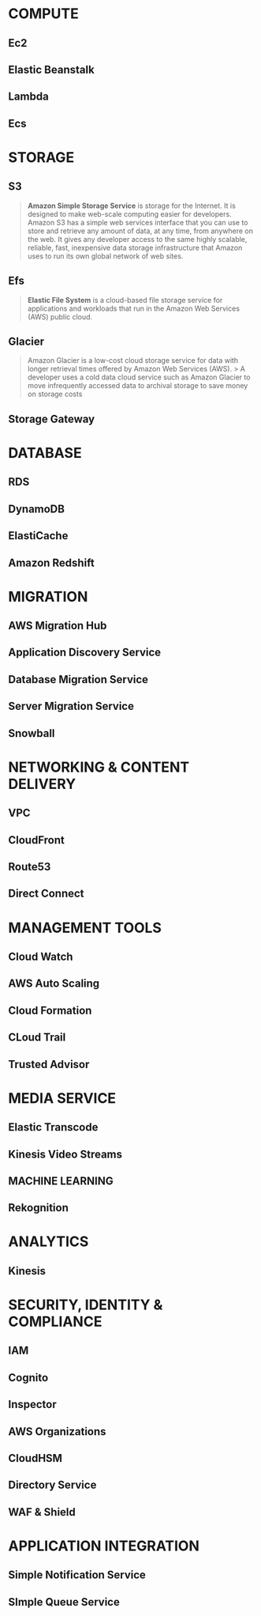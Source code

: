# COMPUTE 

## Ec2 

## Elastic Beanstalk 

## Lambda 

## Ecs 


# STORAGE 

## S3 

> **Amazon Simple Storage Service** is storage for the Internet. It is designed to make web-scale computing easier for developers.
> Amazon S3 has a simple web services interface that you can use to store and retrieve any amount of data, at any time, from anywhere on the web. It gives any developer access to the same highly scalable, reliable, fast, inexpensive data storage infrastructure that Amazon uses to run its own global network of web sites.                     



## Efs
> **Elastic File System** is a cloud-based file storage service for applications and workloads that run in the Amazon Web Services (AWS) public cloud.

## Glacier
> Amazon Glacier is a low-cost cloud storage service for data with longer retrieval times offered by Amazon Web Services (AWS). > A developer uses a cold data cloud service such as Amazon Glacier to move infrequently accessed data to archival storage to save money on storage costs


## Storage Gateway





# DATABASE ![]()

## RDS 
## DynamoDB 
## ElastiCache 
## Amazon Redshift 



# MIGRATION ![]()
## AWS Migration Hub
## Application Discovery Service
## Database Migration Service 
## Server Migration Service 
## Snowball






# NETWORKING & CONTENT DELIVERY  ![]()
## VPC
## CloudFront 
## Route53 
## Direct Connect





# MANAGEMENT TOOLS   ![]()
## Cloud Watch 
## AWS Auto Scaling 
## Cloud Formation
## CLoud Trail
## Trusted Advisor





# MEDIA SERVICE  ![]() 

## Elastic Transcode
## Kinesis Video Streams 




## MACHINE LEARNING ![]()
## Rekognition 
## 





# ANALYTICS ![]()
## Kinesis





# SECURITY, IDENTITY & COMPLIANCE ![]()
## IAM 
## Cognito
## Inspector 
## AWS Organizations
## CloudHSM
## Directory Service 
## WAF & Shield






# APPLICATION INTEGRATION 
## Simple Notification Service 
## SImple Queue Service




